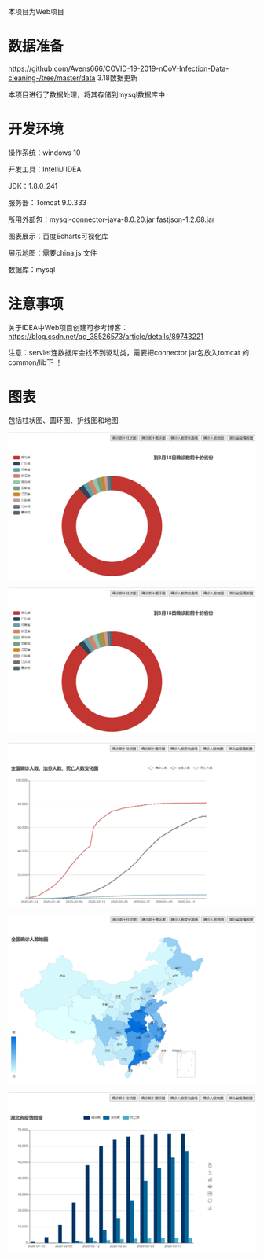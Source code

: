 本项目为Web项目

# 数据准备
https://github.com/Avens666/COVID-19-2019-nCoV-Infection-Data-cleaning-/tree/master/data   3.18数据更新

本项目进行了数据处理，将其存储到mysql数据库中

# 开发环境
操作系统：windows 10

开发工具：IntelliJ IDEA

JDK：1.8.0_241

服务器：Tomcat 9.0.333

所用外部包：mysql-connector-java-8.0.20.jar     fastjson-1.2.68.jar 

图表展示：百度Echarts可视化库

展示地图：需要china.js 文件

数据库：mysql


# 注意事项
关于IDEA中Web项目创建可参考博客：https://blog.csdn.net/qq_38526573/article/details/89743221

注意：servlet连数据库会找不到驱动类，需要把connector jar包放入tomcat 的common/lib下 ！

# 图表
包括柱状图、圆环图、折线图和地图

![image](https://github.com/LQJ1997/JavaVisualization/blob/master/pictures/2.png)

![image](https://github.com/LQJ1997/JavaVisualization/blob/master/pictures/2.png)

![image](https://github.com/LQJ1997/JavaVisualization/blob/master/pictures/3.png)

![image](https://github.com/LQJ1997/JavaVisualization/blob/master/pictures/4.png)

![image](https://github.com/LQJ1997/JavaVisualization/blob/master/pictures/5.png)
